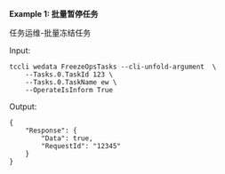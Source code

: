 **Example 1: 批量暂停任务**

任务运维-批量冻结任务

Input: 

```
tccli wedata FreezeOpsTasks --cli-unfold-argument  \
    --Tasks.0.TaskId 123 \
    --Tasks.0.TaskName ew \
    --OperateIsInform True
```

Output: 
```
{
    "Response": {
        "Data": true,
        "RequestId": "12345"
    }
}
```


